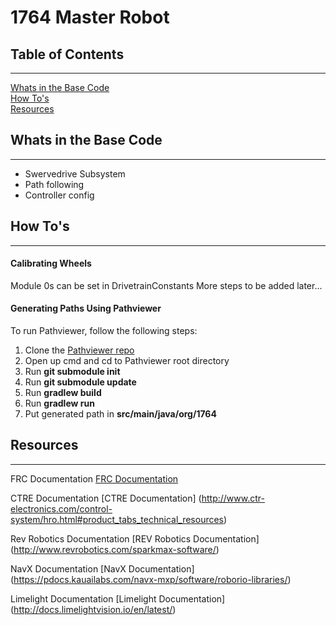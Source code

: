 1764 Master Robot
=======

## Table of Contents
---
[Whats in the Base Code](#whats-in-the-base-code)  
[How To's](#how-tos)  
[Resources](#resources)  

## Whats in the Base Code
---
* Swervedrive Subsystem  
* Path following  
* Controller config  

## How To's
---
#### Calibrating Wheels  
Module 0s can be set in DrivetrainConstants
More steps to be added later...  

#### Generating Paths Using Pathviewer  
To run Pathviewer, follow the following steps:  
1. Clone the [Pathviewer repo](https://github.com/FRCTeam2910/PathViewer)  
2. Open up cmd and cd to Pathviewer root directory  
3. Run **git submodule init**  
4. Run **git submodule update**
5. Run **gradlew build**  
6. Run **gradlew run**  
7. Put generated path in **src/main/java/org/1764**  

## Resources
---

FRC Documentation [FRC Documentation](https://wpilib.screenstepslive.com/s/currentCS/m/java/l/1027503-installing-c-and-java-development-tools-for-frc)

CTRE Documentation [CTRE Documentation] (http://www.ctr-electronics.com/control-system/hro.html#product_tabs_technical_resources)

Rev Robotics Documentation [REV Robotics Documentation] (http://www.revrobotics.com/sparkmax-software/)

NavX Documentation [NavX Documentation] (https://pdocs.kauailabs.com/navx-mxp/software/roborio-libraries/)

Limelight Documentation [Limelight Documentation] (http://docs.limelightvision.io/en/latest/)